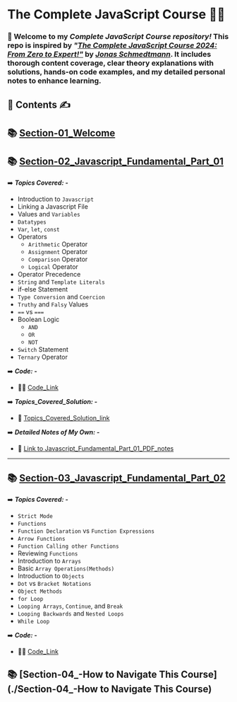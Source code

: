 # **The Complete JavaScript Course 👨‍💻**

### 👋 Welcome to my ***Complete JavaScript Course repository!*** This repo is inspired by ***"[The Complete JavaScript Course 2024: From Zero to Expert!"](https://www.udemy.com/course/the-complete-javascript-course/)*** by ***[Jonas Schmedtmann](https://x.com/jonasschmedtman)***. It includes thorough content coverage, clear theory explanations with solutions, hands-on code examples, and my detailed personal notes to enhance learning.

 ##  📂 **Contents** ✍️
 ## 📚 [Section-01_Welcome](./Section-01_Welcome)

## 📚 [Section-02_Javascript_Fundamental_Part_01](./Section-02-Javascript_Fundamental_Part_01)

 ➡️  ***Topics Covered: -***
 - Introduction to `Javascript`
 - Linking a Javascript File
 - Values and `Variables`
 - `Datatypes`
 - `Var`, `let`, `const`
 - Operators
   - `Arithmetic` Operator
   - `Assignment` Operator
   - `Comparison` Operator
   - `Logical` Operator
 - Operator Precedence
 - `String` and `Template Literals`
 - if-else Statement
 - `Type Conversion` and `Coercion`
 - `Truthy` and `Falsy` Values
 - `==` vs `===`
 - Boolean Logic
   - `AND`
   - `OR`
   - `NOT`
- `Switch` Statement
- `Ternary` Operator

➡️ ***Code: -***
  - 👨‍💻 [Code_Link](./Section-02-Javascript_Fundamental_Part_01/Code)

➡️ ***Topics_Covered_Solution: -***
 - 📘 [Topics_Covered_Solution_link](Section-02-Javascript_Fundamental_Part_01/Theory/Topics_Covered_Solution.md)

➡️ ***Detailed Notes of My Own: -***
- 📘 [Link to Javascript_Fundamental_Part_01_PDF_notes](./Section-02-Javascript_Fundamental_Part_01/Theory/Improved_Javscript_Fundamentals–_Part_1_Notes.pdf)
- ---

## 📚 [Section-03_Javascript_Fundamental_Part_02](./Section-03-Javascript_Fundamental_Part_02/Code)

➡️  ***Topics Covered: -***

- `Strict Mode`
- `Functions`
- `Function Declaration` vs `Function Expressions`
- `Arrow Functions`
- `Function Calling other Functions`
- Reviewing `Functions`
- Introduction to `Arrays`
- Basic `Array Operations(Methods)`
- Introduction to `Objects`
- `Dot` vs `Bracket Notations`
- `Object Methods`
- `for Loop`
- `Looping Arrays`, `Continue`, and `Break`
- `Looping Backwards` and `Nested Loops`
- `While Loop`
  
➡️ ***Code: -***
  - 👨‍💻 [Code_Link](./Section-03-Javascript_Fundamental_Part_02/Code)

## 📚 [Section-04_-How to Navigate This Course](./Section-04_-How to Navigate This Course)
